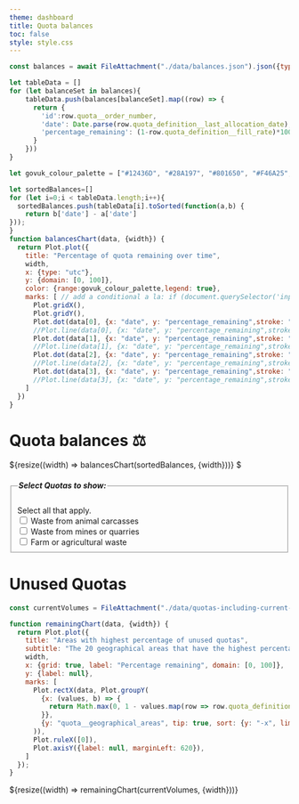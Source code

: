 ```yaml
---
theme: dashboard
title: Quota balances
toc: false
style: style.css
---
```



```js
const balances = await FileAttachment("./data/balances.json").json({typed: true})

let tableData = []
for (let balanceSet in balances){
    tableData.push(balances[balanceSet].map((row) => {
      return {
        'id':row.quota__order_number,
        'date': Date.parse(row.quota_definition__last_allocation_date),
        'percentage_remaining': (1-row.quota_definition__fill_rate)*100,
      }
    }))
}
```
<div class="govuk-width-container">

```js
let govuk_colour_palette = ["#12436D", "#28A197", "#801650", "#F46A25", "#3D3D3D", "#A285D1"] // Ideally use only the first 4, and in the order they appear 

let sortedBalances=[]
for (let i=0;i < tableData.length;i++){
  sortedBalances.push(tableData[i].toSorted(function(a,b) {
    return b['date'] - a['date']
}));
}
function balancesChart(data, {width}) {
  return Plot.plot({
    title: "Percentage of quota remaining over time",
    width,
    x: {type: "utc"},
    y: {domain: [0, 100]},
    color: {range:govuk_colour_palette,legend: true},
    marks: [ // add a conditional a la: if (document.querySelector('input[type=checkbox]').checked)
      Plot.gridX(),
      Plot.gridY(),
      Plot.dot(data[0], {x: "date", y: "percentage_remaining",stroke: "id", symbol:'asterisk'}),
      //Plot.line(data[0], {x: "date", y: "percentage_remaining",stroke: "id"}),
      Plot.dot(data[1], {x: "date", y: "percentage_remaining",stroke: "id", symbol:'asterisk'}),
      //Plot.line(data[1], {x: "date", y: "percentage_remaining",stroke: "id"}),
      Plot.dot(data[2], {x: "date", y: "percentage_remaining",stroke: "id", symbol:'asterisk'}),
      //Plot.line(data[2], {x: "date", y: "percentage_remaining",stroke: "id"}),
      Plot.dot(data[3], {x: "date", y: "percentage_remaining",stroke: "id", symbol:'asterisk'}),
      //Plot.line(data[3], {x: "date", y: "percentage_remaining",stroke: "id"}),
    ]
  })
}


```

<h1 class="govuk-heading-l govuk-!-margin-top-7">Quota balances ⚖️</h1>

<div class="govuk-width-container">
    <div class="govuk-grid-row">
      <div class="govuk-grid-column-two-thirds">
        <div class="card">
          ${resize((width) => balancesChart(sortedBalances, {width}))} 
          $ <!--TODO REMOVE cash sign added for visibility in html below-->
        </div> 
      </div>
      <div class="govuk-grid-column-one-third">
          <div class="govuk-form-group">
  <fieldset class="govuk-fieldset" aria-describedby="waste-hint">
    <legend class="govuk-fieldset__legend govuk-fieldset__legend--l">
      <h5>
        Select Quotas to show:
      </h5>
    </legend>
    <div id="waste-hint" class="govuk-hint">
      Select all that apply.
    </div>
    <div class="govuk-checkboxes" data-module="govuk-checkboxes">
      <div class="govuk-checkboxes__item">
        <input class="govuk-checkboxes__input" id="waste" name="waste" type="checkbox" value="carcasses">
        <label class="govuk-label govuk-checkboxes__label" for="waste">
          Waste from animal carcasses
        </label>
      </div>
      <div class="govuk-checkboxes__item">
        <input class="govuk-checkboxes__input" id="waste-2" name="waste" type="checkbox" value="mines">
        <label class="govuk-label govuk-checkboxes__label" for="waste-2">
          Waste from mines or quarries
        </label>
      </div>
      <div class="govuk-checkboxes__item">
        <input class="govuk-checkboxes__input" id="waste-3" name="waste" type="checkbox" value="farm">
        <label class="govuk-label govuk-checkboxes__label" for="waste-3">
          Farm or agricultural waste
        </label>
      </div>
    </div>
  </fieldset>
</div>
      </div>
    </div>
</div>

<h1 class="govuk-heading-l govuk-!-margin-top-7">Unused Quotas</h1>

```js
const currentVolumes = FileAttachment("./data/quotas-including-current-volumes.csv").csv({typed: true}).then(data => data.filter(row => ['Open', 'Critical'].includes(row.quota_definition__status)))
```

```js
function remainingChart(data, {width}) {
  return Plot.plot({
    title: "Areas with highest percentage of unused quotas",
    subtitle: "The 20 geographical areas that have the highest percentage remaining balance of open and critical quotas",
    width,
    x: {grid: true, label: "Percentage remaining", domain: [0, 100]},
    y: {label: null},
    marks: [
      Plot.rectX(data, Plot.groupY(
        {x: (values, b) => {
          return Math.max(0, 1 - values.map(row => row.quota_definition__balance).reduce((partialSum, a) => partialSum + a, 0) / values.map(row => row.quota_definition__initial_volume).reduce((partialSum, a) => partialSum + a, 0)) * 100
        }},
        {y: "quota__geographical_areas", tip: true, sort: {y: "-x", limit: 20}, fill: govuk_colour_palette[0]}
      )),
      Plot.ruleX([0]),
      Plot.axisY({label: null, marginLeft: 620}),
    ]
  });
}
```

<div class="grid grid-cols-1">
  <div class="card">
    ${resize((width) => remainingChart(currentVolumes, {width}))}
  </div>
</div>

<!-- Closes .govuk-width-container -->
</div>
